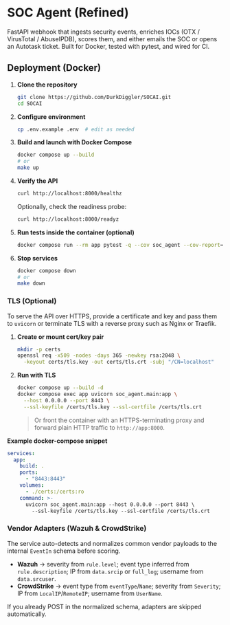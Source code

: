 # SOC Agent (Refined)

FastAPI webhook that ingests security events, enriches IOCs (OTX / VirusTotal / AbuseIPDB), scores them, and either emails the SOC or opens an Autotask ticket. Built for Docker, tested with pytest, and wired for CI.

## Deployment (Docker)

1. **Clone the repository**
   ```bash
   git clone https://github.com/DurkDiggler/SOCAI.git
   cd SOCAI
   ```

2. **Configure environment**
   ```bash
   cp .env.example .env  # edit as needed
   ```

3. **Build and launch with Docker Compose**
   ```bash
   docker compose up --build
   # or
   make up
   ```

4. **Verify the API**
   ```bash
   curl http://localhost:8000/healthz
   ```
   Optionally, check the readiness probe:
   ```bash
   curl http://localhost:8000/readyz
   ```

5. **Run tests inside the container (optional)**
   ```bash
   docker compose run --rm app pytest -q --cov soc_agent --cov-report=term-missing
   ```

6. **Stop services**
   ```bash
   docker compose down
   # or
   make down
   ```

### TLS (Optional)

To serve the API over HTTPS, provide a certificate and key and pass them to
`uvicorn` or terminate TLS with a reverse proxy such as Nginx or Traefik.

1. **Create or mount cert/key pair**
   ```bash
   mkdir -p certs
   openssl req -x509 -nodes -days 365 -newkey rsa:2048 \
     -keyout certs/tls.key -out certs/tls.crt -subj "/CN=localhost"
   ```

2. **Run with TLS**
   ```bash
   docker compose up --build -d
   docker compose exec app uvicorn soc_agent.main:app \
     --host 0.0.0.0 --port 8443 \
     --ssl-keyfile /certs/tls.key --ssl-certfile /certs/tls.crt
   ```

   > Or front the container with an HTTPS-terminating proxy and forward
   > plain HTTP traffic to `http://app:8000`.

**Example docker-compose snippet**

```yaml
services:
  app:
    build: .
    ports:
      - "8443:8443"
    volumes:
      - ./certs:/certs:ro
    command: >-
      uvicorn soc_agent.main:app --host 0.0.0.0 --port 8443 \
        --ssl-keyfile /certs/tls.key --ssl-certfile /certs/tls.crt
```

### Vendor Adapters (Wazuh & CrowdStrike)
The service auto-detects and normalizes common vendor payloads to the internal `EventIn` schema before scoring.

- **Wazuh** → severity from `rule.level`; event type inferred from `rule.description`; IP from `data.srcip` or `full_log`; username from `data.srcuser`.
- **CrowdStrike** → event type from `eventType`/`Name`; severity from `Severity`; IP from `LocalIP`/`RemoteIP`; username from `UserName`.

If you already POST in the normalized schema, adapters are skipped automatically.
